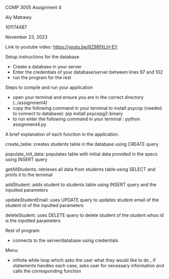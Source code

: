 COMP 3005 Assignment 4

Aly Matrawy

101174487

November 23, 2023

Link to youtube video: https://youtu.be/6Z98fXLH-EY


Setup instructions for the database

- Create a database in your server
- Enter the credentials of your database/server between lines 97 and 102
- run the program for the rest

Steps to compile and run your application
- open your terminal and ensure you are in the correct directory (../assignment4)
- copy the following command in your terminal to install psycop (needed to connect to database): pip install psycopg2-binary
- to run enter the following command in your terminal : python assignment4.py


A brief explanation of each function in the application.

create_table:
    creates students table in the database using CREATE query


populate_init_data:
    populates table with initial data provided in the specs using INSERT query

getAllStudents:
    retrieves all data from students table using SELECT and prints it to the terminal

addStudent:
    adds student to students table using INSERT query and the inputted parameters

updateStudentEmail: 
    uses UPDATE query to updates student email of the student id of the inputted parameters

deleteStudent:
    uses DELETE query to delete student of the student whos id is the inputted parameters

Rest of program: 

- connects to the server/database using credentials

Menu: 
- infinite while loop which asks the user what they would like to do , if statements handles each case, asks user for necessary information and calls the corresponding function




